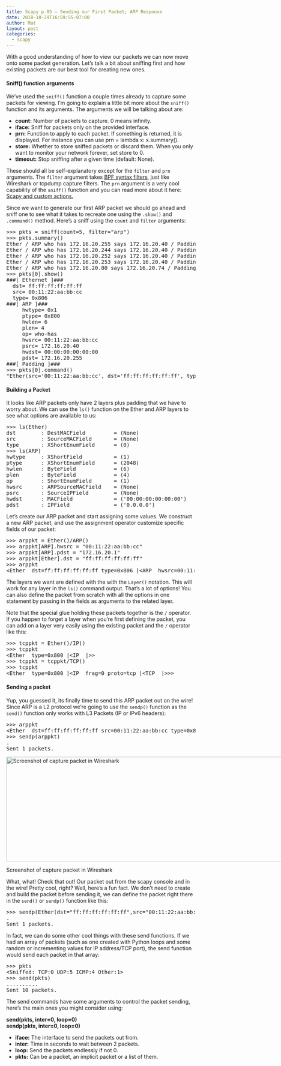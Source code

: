 ```yaml
---
title: Scapy p.05 – Sending our First Packet; ARP Response
date: 2018-10-29T16:59:55-07:00
author: Mat
layout: post
categories:
  - scapy
---
```

With a good understanding of how to view our packets we can now move onto some packet generation. Let&#8217;s talk a bit about sniffing first and how existing packets are our best tool for creating new ones.

#### Sniff() function arguments

We&#8217;ve used the `sniff()` function a couple times already to capture some packets for viewing. I&#8217;m going to explain a little bit more about the `sniff()` function and its arguments. <!--more-->The arguments we will be talking about are:

  * **count:** Number of packets to capture. 0 means infinity.
  * **iface:** Sniff for packets only on the provided interface.
  * **prn:** Function to apply to each packet. If something is returned, it is displayed. For instance you can use prn = lambda x: x.summary().
  * **store:** Whether to store sniffed packets or discard them. When you only want to monitor your network forever, set store to 0.
  * **timeout:** Stop sniffing after a given time (default: None).

These should all be self-explanatory except for the `filter` and `prn` arguments. The `filter` argument takes <a href="http://biot.com/capstats/bpf.html" target="_blank" rel="noopener noreferrer">BPF syntax filters</a>, just like Wireshark or tcpdump capture filters. The `prn` argument is a very cool capability of the `sniff()` function and you can read more about it here: <a href="http://thepacketgeek.com/scapy-sniffing-with-custom-actions-part-1/" target="_blank" rel="noopener noreferrer">Scapy and custom actions.</a>

Since we want to generate our first ARP packet we should go ahead and sniff one to see what it takes to recreate one using the `.show()` and `.command()` method. Here&#8217;s a sniff using the `count` and `filter` arguments:

<pre class="lang:default decode:true">&gt;&gt;&gt; pkts = sniff(count=5, filter="arp")
&gt;&gt;&gt; pkts.summary()
Ether / ARP who has 172.16.20.255 says 172.16.20.40 / Padding
Ether / ARP who has 172.16.20.244 says 172.16.20.40 / Padding
Ether / ARP who has 172.16.20.252 says 172.16.20.40 / Padding
Ether / ARP who has 172.16.20.253 says 172.16.20.40 / Padding
Ether / ARP who has 172.16.20.80 says 172.16.20.74 / Padding
&gt;&gt;&gt; pkts[0].show()
###[ Ethernet ]###
  dst= ff:ff:ff:ff:ff:ff
  src= 00:11:22:aa:bb:cc
  type= 0x806
###[ ARP ]###
     hwtype= 0x1
     ptype= 0x800
     hwlen= 6
     plen= 4
     op= who-has
     hwsrc= 00:11:22:aa:bb:cc
     psrc= 172.16.20.40
     hwdst= 00:00:00:00:00:00
     pdst= 172.16.20.255
###[ Padding ]###
&gt;&gt;&gt; pkts[0].command()
"Ether(src='00:11:22:aa:bb:cc', dst='ff:ff:ff:ff:ff:ff', type=2054)/ARP(hwdst='00:00:00:00:00:00', ptype=2048, hwtype=1, psrc='172.16.20.40', hwlen=6, plen=4, pdst='172.16.20.255', hwsrc='00:11:22:aa:bb:cc', op=2)"</pre>

#### Building a Packet

It looks like ARP packets only have 2 layers plus padding that we have to worry about. We can use the `ls()` function on the Ether and ARP layers to see what options are available to us:

<pre class="lang:default decode:true">&gt;&gt;&gt; ls(Ether)
dst        : DestMACField         = (None)
src        : SourceMACField       = (None)
type       : XShortEnumField      = (0)
&gt;&gt;&gt; ls(ARP)
hwtype     : XShortField          = (1)
ptype      : XShortEnumField      = (2048)
hwlen      : ByteField            = (6)
plen       : ByteField            = (4)
op         : ShortEnumField       = (1)
hwsrc      : ARPSourceMACField    = (None)
psrc       : SourceIPField        = (None)
hwdst      : MACField             = ('00:00:00:00:00:00')
pdst       : IPField              = ('0.0.0.0')</pre>

Let&#8217;s create our ARP packet and start assigning some values. We construct a new ARP packet, and use the assignment operator customize specific fields of our packet:

<pre class="lang:default decode:true ">&gt;&gt;&gt; arppkt = Ether()/ARP()
&gt;&gt;&gt; arppkt[ARP].hwsrc = "00:11:22:aa:bb:cc"
&gt;&gt;&gt; arppkt[ARP].pdst = "172.16.20.1"
&gt;&gt;&gt; arppkt[Ether].dst = "ff:ff:ff:ff:ff:ff"
&gt;&gt;&gt; arppkt
&lt;Ether  dst=ff:ff:ff:ff:ff:ff type=0x806 |&lt;ARP  hwsrc=00:11:22:aa:bb:cc pdst=172.16.20.1 |&gt;&gt;</pre>

The layers we want are defined with the with the `Layer()` notation. This will work for any layer in the `ls()` command output. That&#8217;s a lot of options! You can also define the packet from scratch with all the options in one statement by passing in the fields as arguments to the related layer.

Note that the special glue holding these packets together is the `/` operator. If you happen to forget a layer when you&#8217;re first defining the packet, you can add on a layer very easily using the existing packet and the `/` operator like this:

<pre class="lang:default decode:true ">&gt;&gt;&gt; tcppkt = Ether()/IP()
&gt;&gt;&gt; tcppkt
&lt;Ether  type=0x800 |&lt;IP  |&gt;&gt;
&gt;&gt;&gt; tcppkt = tcppkt/TCP()
&gt;&gt;&gt; tcppkt
&lt;Ether  type=0x800 |&lt;IP  frag=0 proto=tcp |&lt;TCP  |&gt;&gt;&gt;</pre>

#### Sending a packet

Yup, you guessed it, its finally time to send this ARP packet out on the wire! Since ARP is a L2 protocol we&#8217;re going to use the `sendp()` function as the `send()` function only works with L3 Packets (IP or IPv6 headers):

<pre class="lang:default decode:true ">&gt;&gt;&gt; arppkt
&lt;Ether  dst=ff:ff:ff:ff:ff:ff src=00:11:22:aa:bb:cc type=0x806 |&lt;ARP  hwsrc=00:11:22:aa:bb:cc pdst=172.16.20.1 |&gt;&gt;
&gt;&gt;&gt; sendp(arppkt)
.
Sent 1 packets.</pre>

<div id="attachment_116" style="width: 751px" class="wp-caption aligncenter">
  <a href="http://thepacketgeek.com/wp-content/uploads/2013/10/05-sent-arp-packet.png"><img aria-describedby="caption-attachment-116" class="size-full wp-image-116" src="//thepacketgeek.com/wp-content/uploads/2013/10/05-sent-arp-packet.png" alt="Screenshot of capture packet in Wireshark" width="741" height="279" srcset="https://thepacketgeek.com/wp-content/uploads/2013/10/05-sent-arp-packet.png 741w, https://thepacketgeek.com/wp-content/uploads/2013/10/05-sent-arp-packet-300x112.png 300w" sizes="(max-width: 741px) 100vw, 741px" /></a>
  
  <p id="caption-attachment-116" class="wp-caption-text">
    Screenshot of capture packet in Wireshark
  </p>
</div>

What, what! Check that out! Our packet out from the scapy console and in the wire! Pretty cool, right? Well, here&#8217;s a fun fact. We don&#8217;t need to create and build the packet before sending it, we can define the packet right there in the `send()` or `sendp()` function like this:

<pre class="lang:default decode:true  ">&gt;&gt;&gt; sendp(Ether(dst="ff:ff:ff:ff:ff:ff",src="00:11:22:aa:bb:cc")/ARP(hwsrc="00:11:22:aa:bb:cc",pdst="172.16.20.1"))
.
Sent 1 packets.</pre>

In fact, we can do some other cool things with these send functions. If we had an array of packets (such as one created with Python loops and some random or incrementing values for IP address/TCP port), the send function would send each packet in that array:

<pre class="lang:default decode:true ">&gt;&gt;&gt; pkts
&lt;Sniffed: TCP:0 UDP:5 ICMP:4 Other:1&gt;
&gt;&gt;&gt; send(pkts)
..........
Sent 10 packets.</pre>

The send commands have some arguments to control the packet sending, here&#8217;s the main ones you might consider using:

**send(pkts, inter=0, loop=0)  
sendp(pkts, inter=0, loop=0)**

  * **iface:** The interface to send the packets out from.
  * **inter:** Time in seconds to wait between 2 packets.
  * **loop:** Send the packets endlessly if not 0.
  * **pkts:** Can be a packet, an implicit packet or a list of them.